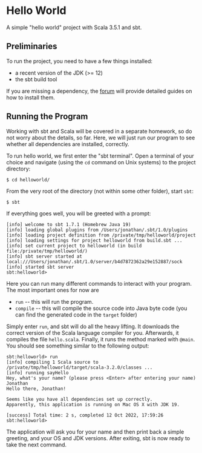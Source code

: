 # Hello World

A simple "hello world" project with Scala 3.5.1 and sbt.

## Preliminaries
To run the project, you need to have a few things installed:

- a recent version of the JDK (>= 12)
- the sbt build tool

If you are missing a dependency, the [forum](https://ps-forum.cs.uni-tuebingen.de/c/se/anleitungen-und-erklaerungen) will provide detailed guides on how to install them.

## Running the Program
Working with sbt and Scala will be covered in a separate homework, so do not worry about the details, so far.
Here, we will just run our program to see whether all dependencies are installed, correctly.

To run hello world, we first enter the "sbt terminal". Open a terminal of your choice and
navigate (using the `cd` command on Unix systems) to the project directory:

```
$ cd helloworld/
```

From the very root of the directory (not within some other folder), start `sbt`:

```
$ sbt
```
If everything goes well, you will be greeted with a prompt:
```
[info] welcome to sbt 1.7.1 (Homebrew Java 19)
[info] loading global plugins from /Users/jonathan/.sbt/1.0/plugins
[info] loading project definition from /private/tmp/helloworld/project
[info] loading settings for project helloworld from build.sbt ...
[info] set current project to helloworld (in build file:/private/tmp/helloworld/)
[info] sbt server started at local:///Users/jonathan/.sbt/1.0/server/b4d7872362a29e152887/sock
[info] started sbt server
sbt:helloworld>
```
Here you can run many different commands to interact with your program. The most important ones for now are

- `run` -- this will run the program.
- `compile` -- this will compile the source code into Java byte code (you can find the generated code in the `target` folder)

Simply enter `run`, and sbt will do all the heavy lifting. It downloads the correct version of the Scala language
compiler for you. Afterwards, it compiles the file `hello.scala`. Finally, it runs the method marked with `@main`.
You should see something similar to the following output:
```
sbt:helloworld> run
[info] compiling 1 Scala source to /private/tmp/helloworld/target/scala-3.2.0/classes ...
[info] running sayHello
Hey, what's your name? (please press <Enter> after entering your name)
Jonathan
Hello there, Jonathan!

Seems like you have all dependencies set up correctly.
Apparently, this application is running on Mac OS X with JDK 19.

[success] Total time: 2 s, completed 12 Oct 2022, 17:59:26
sbt:helloworld>
```
The application will ask you for your name and then print back a simple greeting,
and your OS and JDK versions.
After exiting, sbt is now ready to take the next command.
